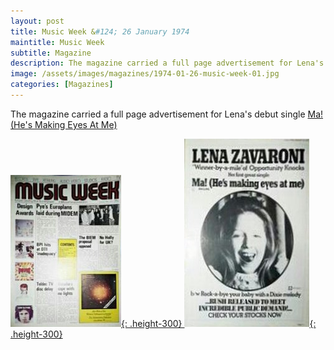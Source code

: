 ```yaml
---
layout: post
title: Music Week &#124; 26 January 1974
maintitle: Music Week
subtitle: Magazine
description: The magazine carried a full page advertisement for Lena's debut single Ma! (He's Making Eyes At Me).
image: /assets/images/magazines/1974-01-26-music-week-01.jpg
categories: [Magazines]
---
```


The magazine carried a full page advertisement for Lena's debut single <a href="/discography/singles/ma-hes-making-eyes-at-me.html">Ma! (He's Making Eyes At Me)

![](/assets/images/magazines/1974-01-26-music-week-01.jpg){: .height-300}
![](/assets/images/magazines/1974-01-26-music-week-02.jpg){: .height-300}

